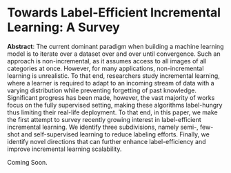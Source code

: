 # Towards Label-Efficient Incremental Learning: A Survey
**Abstract**: The current dominant paradigm when building a machine learning model is to iterate over a dataset over and over until convergence. Such an approach is non-incremental, as it assumes access to all images of all categories at once. However, for many applications, non-incremental learning is unrealistic. To that end, researchers study incremental learning, where a learner is required to adapt to an incoming stream of data with a varying distribution while preventing forgetting of past knowledge. Significant progress has been made, however, the vast majority of works focus on the fully supervised setting, making these algorithms label-hungry thus limiting their real-life deployment. To that end, in this paper, we make the first attempt to survey recently growing interest in label-efficient incremental learning. We identify three subdivisions, namely semi-, few-shot and self-supervised learning to reduce labeling efforts. Finally, we identify novel directions that can further enhance label-efficiency and improve incremental learning scalability. 

Coming Soon.
